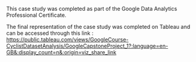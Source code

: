 This case study was completed as part of the Google Data Analytics Professional Certificate. 

The final representation of the case study was completed on Tableau and can be accessed through this link : https://public.tableau.com/views/GoogleCourse-CyclistDatasetAnalysis/GoogleCapstoneProject_1?:language=en-GB&:display_count=n&:origin=viz_share_link
